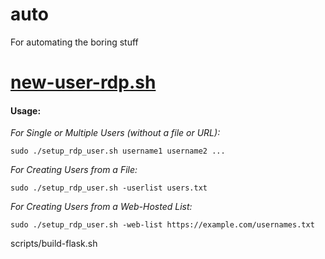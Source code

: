 # auto
For automating the boring stuff

# [new-user-rdp.sh](scripts/new-user-rdp.sh)
#### Usage:
*For Single or Multiple Users (without a file or URL):*

`sudo ./setup_rdp_user.sh username1 username2 ...`

*For Creating Users from a File:*

`sudo ./setup_rdp_user.sh -userlist users.txt`

*For Creating Users from a Web-Hosted List:*

`sudo ./setup_rdp_user.sh -web-list https://example.com/usernames.txt`

scripts/build-flask.sh
